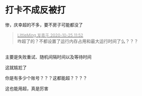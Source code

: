 # 打卡不成反被打


惨，庆幸超的不多，要不房子可能都没了<img src="static/image/smiley/default/lol.gif" smilieid="12" border="0" alt="" /><img id="aimg_KF2QS" onclick="zoom(this, this.src, 0, 0, 0)" class="zoom" src="https://cdn.jsdelivr.net/gh/hishis/forum-master/public/images/patch.gif" onmouseover="img_onmouseoverfunc(this)" onload="thumbImg(this)" border="0" alt="" />

<div class="quote"><blockquote><font size="2"><a href="https://www.hostloc.com/forum.php?mod=redirect&amp;goto=findpost&amp;pid=9349271&amp;ptid=758195" target="_blank"><font color="#999999">LittleMing 发表于 2020-10-25 11:52</font></a></font><br />
咋超了的？不都设置了运行内存占用和最大运行时间了么？？？</blockquote></div><br />
主要是失败重试、随机间隔时间以及等待时间

这就尴尬了

你是有多少个账号？？？这都能超？？？？

这也能用超，真是厉害

